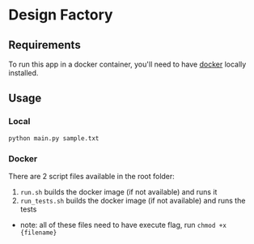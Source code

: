 # Design Factory

## Requirements

To run this app in a docker container, you'll need to have [docker](https://docs.docker.com/install/) locally installed.


## Usage

### Local
`python main.py sample.txt`

### Docker
There are 2 script files available in the root folder:
1. `run.sh` builds the docker image (if not available) and runs it
2. `run_tests.sh` builds the docker image (if not available) and runs the tests


* note: all of these files need to have execute flag, run `chmod +x {filename}`
